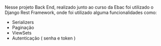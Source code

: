 Nesse projeto Back End, realizado junto ao curso da Ebac foi utilizado o Django Rest Framework, onde foi utilizado alguma funcionalidades como: 

- Serializers
- Paginação
- ViewSets
- Autenticação ( senha e token )
